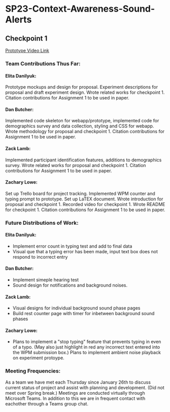 # SP23-Context-Awareness-Sound-Alerts

## Checkpoint 1

[Prototype Video Link](https://youtu.be/DsEicJNPXCw)

### Team Contributions Thus Far:

#### Elita Danilyuk:
Prototype mockups and design for proposal. Experiment descriptions for proposal and draft experiment design. Wrote related works for checkpoint 1. Citation contributions for Assignment 1 to be used in paper.
#### Dan Butcher:
Implemented code skeleton for webapp/prototype, implemented code for demographics survey and data collection, styling and CSS for webapp. Wrote methodology for proposal and checkpoint 1. Citation contributions for Assignment 1 to be used in paper.
#### Zack Lamb:
Implemented participant identification features, additions to demographics survey. Wrote related works for proposal and checkpoint 1. Citation contributions for Assignment 1 to be used in paper.
#### Zachary Lowe:
Set up Trello board for project tracking. Implemented WPM counter and typing prompt to prototype. Set up LaTEX document. Wrote introduction for proposal and checkpoint 1. Recorded video for checkpoint 1. Wrote README for checkpoint 1. Citation contributions for Assignment 1 to be used in paper.

### Future Distributions of Work:
#### Elita Danilyuk:
* Implement error count in typing test and add to final data
* Visual que that a typing error has been made, input text box does not respond to incorrect entry
#### Dan Butcher:
* Implement simeple hearing test
* Sound design for notifications and background noises.
#### Zack Lamb:
* Visual designs for individual background sound phase pages
* Build rest counter page with timer for inbetween background sound phases
#### Zachary Lowe:
* Plans to implement a "stop typing" feature that prevents typing in even of a typo. (May also just highlight in red any incorrect text entered into the WPM submission box.) Plans to implement ambient noise playback on experiment protoype.
### Meeting Frequencies:
As a team we have met each Thursday since January 26th to discuss current status of project and assist with planning and development. (Did not meet over Spring break.) Meetings are conducted virtually through Microsoft Teams. In addition to this we are in frequent contact with eachother through a Teams group chat.